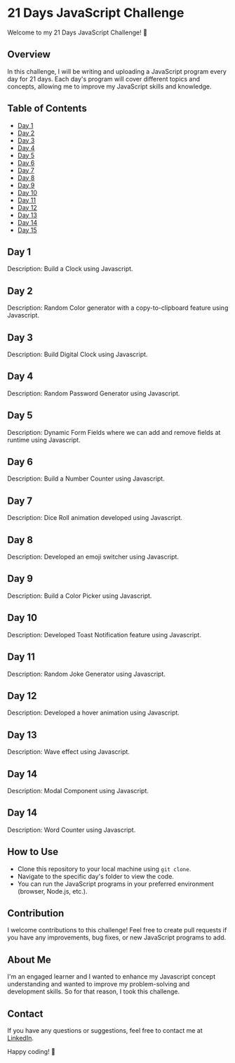 # 21 Days JavaScript Challenge

Welcome to my 21 Days JavaScript Challenge! 🚀

## Overview

In this challenge, I will be writing and uploading a JavaScript program every day for 21 days. Each day's program will cover different topics and concepts, allowing me to improve my JavaScript skills and knowledge.

## Table of Contents

- [Day 1](https://github.com/mkpatel-247/21-Days-Javascript-Challenge/tree/main/Day%201)
- [Day 2](https://github.com/mkpatel-247/21-Days-Javascript-Challenge/tree/main/Day%2002)
- [Day 3](https://github.com/mkpatel-247/21-Days-Javascript-Challenge/tree/main/Day%2003)
- [Day 4](https://github.com/mkpatel-247/21-Days-Javascript-Challenge/tree/main/Day%2004)
- [Day 5](https://github.com/mkpatel-247/21-Days-Javascript-Challenge/tree/main/Day%2005)
- [Day 6](https://github.com/mkpatel-247/21-Days-Javascript-Challenge/tree/main/Day%2006)
- [Day 7](https://github.com/mkpatel-247/21-Days-Javascript-Challenge/tree/main/Day%2007)
- [Day 8](https://github.com/mkpatel-247/21-Days-Javascript-Challenge/tree/main/Day%2008)
- [Day 9](https://github.com/mkpatel-247/21-Days-Javascript-Challenge/tree/main/Day%2009)
- [Day 10](https://github.com/mkpatel-247/21-Days-Javascript-Challenge/tree/main/Day%2010)
- [Day 11](https://github.com/mkpatel-247/21-Days-Javascript-Challenge/tree/main/Day%2011)
- [Day 12](https://github.com/mkpatel-247/21-Days-Javascript-Challenge/tree/main/Day%2012)
- [Day 13](https://github.com/mkpatel-247/21-Days-Javascript-Challenge/tree/main/Day%2013)
- [Day 14](https://github.com/mkpatel-247/21-Days-Javascript-Challenge/tree/main/Day%2014)
- [Day 15](https://github.com/mkpatel-247/21-Days-Javascript-Challenge/tree/main/Day%2015)


  

## Day 1

Description: Build a Clock using Javascript.

## Day 2

Description: Random Color generator with a copy-to-clipboard feature using Javascript.

## Day 3

Description: Build Digital Clock using Javascript.

## Day 4

Description: Random Password Generator using Javascript.

## Day 5

Description: Dynamic Form Fields where we can add and remove fields at runtime using Javascript.

## Day 6

Description: Build a Number Counter using Javascript.

## Day 7

Description: Dice Roll animation developed using Javascript.

## Day 8

Description: Developed an emoji switcher using Javascript.

## Day 9

Description: Build a Color Picker using Javascript.

## Day 10

Description: Developed Toast Notification feature using Javascript.

## Day 11

Description: Random Joke Generator using Javascript.

## Day 12

Description: Developed a hover animation using Javascript.

## Day 13

Description: Wave effect using Javascript.

## Day 14

Description: Modal Component using Javascript.

## Day 14

Description: Word Counter using Javascript.

## How to Use

- Clone this repository to your local machine using `git clone`.
- Navigate to the specific day's folder to view the code.
- You can run the JavaScript programs in your preferred environment (browser, Node.js, etc.).

## Contribution

I welcome contributions to this challenge! Feel free to create pull requests if you have any improvements, bug fixes, or new JavaScript programs to add.

## About Me

I'm an engaged learner and I wanted to enhance my Javascript concept understanding and wanted to improve my problem-solving and development skills. So for that reason, I took this challenge.

## Contact

If you have any questions or suggestions, feel free to contact me at [LinkedIn](https://in.linkedin.com/in/meet-patel247).

Happy coding! 🎉
